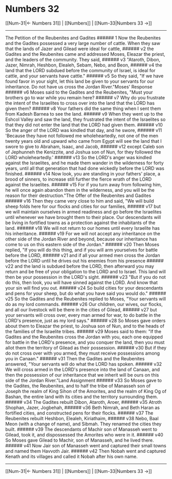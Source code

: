 # Numbers 32

[[Num-31|← Numbers 31]] | [[Numbers]] | [[Num-33|Numbers 33 →]]
***

The Petition of the Reubenites and Gadites ###### 1 Now the Reubenites and the Gadites possessed a very large number of cattle. When they saw that the lands of Jazer and Gilead were ideal for cattle, ###### v2 the Gadites and the Reubenites came and addressed Moses, Eleazar the priest, and the leaders of the community. They said, ###### v3 "Ataroth, Dibon, Jazer, Nimrah, Heshbon, Elealeh, Sebam, Nebo, and Beon, ###### v4 the land that the LORD subdued before the community of Israel, is ideal for cattle, and your servants have cattle." ###### v5 So they said, "If we have found favor in your sight, let this land be given to your servants for our inheritance. Do not have us cross the Jordan River."Moses' Response ###### v6 Moses said to the Gadites and the Reubenites, "Must your brothers go to war while you remain here? ###### v7 Why do you frustrate the intent of the Israelites to cross over into the land that the LORD has given them? ###### v8 Your fathers did the same thing when I sent them from Kadesh Barnea to see the land. ###### v9 When they went up to the Eshcol Valley and saw the land, they frustrated the intent of the Israelites so that they did not enter the land that the LORD had given them. ###### v10 So the anger of the LORD was kindled that day, and he swore, ###### v11 'Because they have not followed me wholeheartedly, not one of the men twenty years old and upward who came from Egypt will see the land that I swore to give to Abraham, Isaac, and Jacob, ###### v12 except Caleb son of Jephunneh the Kenizzite, and Joshua son of Nun, for they followed the LORD wholeheartedly.' ###### v13 So the LORD's anger was kindled against the Israelites, and he made them wander in the wilderness for forty years, until all that generation that had done wickedly before the LORD was finished. ###### v14 Now look, you are standing in your fathers' place, a brood of sinners, to increase still further the fierce wrath of the LORD against the Israelites. ###### v15 For if you turn away from following him, he will once again abandon them in the wilderness, and you will be the reason for their destruction."The Offer of the Reubenites and Gadites ###### v16 Then they came very close to him and said, "We will build sheep folds here for our flocks and cities for our families, ###### v17 but we will maintain ourselves in armed readiness and go before the Israelites until whenever we have brought them to their place. Our descendants will be living in fortified towns as a protection against the inhabitants of the land. ###### v18 We will not return to our homes until every Israelite has his inheritance. ###### v19 For we will not accept any inheritance on the other side of the Jordan River and beyond, because our inheritance has come to us on this eastern side of the Jordan." ###### v20 Then Moses replied, "If you will do this thing, and if you will arm yourselves for battle before the LORD, ###### v21 and if all your armed men cross the Jordan before the LORD until he drives out his enemies from his presence ###### v22 and the land is subdued before the LORD, then afterward you may return and be free of your obligation to the LORD and to Israel. This land will then be your possession in the LORD's sight. ###### v23 "But if you do not do this, then look, you will have sinned against the LORD. And know that your sin will find you out. ###### v24 So build cities for your descendants and pens for your sheep, but do what you have said you would do." ###### v25 So the Gadites and the Reubenites replied to Moses, "Your servants will do as my lord commands. ###### v26 Our children, our wives, our flocks, and all our livestock will be there in the cities of Gilead, ###### v27 but your servants will cross over, every man armed for war, to do battle in the LORD's presence, just as my lord says." ###### v28 So Moses gave orders about them to Eleazar the priest, to Joshua son of Nun, and to the heads of the families of the Israelite tribes. ###### v29 Moses said to them: "If the Gadites and the Reubenites cross the Jordan with you, each one equipped for battle in the LORD's presence, and you conquer the land, then you must allot them the territory of Gilead as their possession. ###### v30 But if they do not cross over with you armed, they must receive possessions among you in Canaan." ###### v31 Then the Gadites and the Reubenites answered, "Your servants will do what the LORD has spoken. ###### v32 We will cross armed in the LORD's presence into the land of Canaan, and then the possession of our inheritance that we inherit will be ours on this side of the Jordan River."Land Assignment ###### v33 So Moses gave to the Gadites, the Reubenites, and to half the tribe of Manasseh son of Joseph the realm of King Sihon of the Amorites, and the realm of King Og of Bashan, the entire land with its cities and the territory surrounding them. ###### v34 The Gadites rebuilt Dibon, Ataroth, Aroer, ###### v35 Atroth Shophan, Jazer, Jogbehah, ###### v36 Beth Nimrah, and Beth Haran as fortified cities, and constructed pens for their flocks. ###### v37 The Reubenites rebuilt Heshbon, Elealeh, Kiriathaim, ###### v38 Nebo, Baal Meon (with a change of name), and Sibmah. They renamed the cities they built. ###### v39 The descendants of Machir son of Manasseh went to Gilead, took it, and dispossessed the Amorites who were in it. ###### v40 So Moses gave Gilead to Machir, son of Manasseh, and he lived there. ###### v41 Now Jair son of Manasseh went and captured their small towns and named them Havvoth Jair. ###### v42 Then Nobah went and captured Kenath and its villages and called it Nobah after his own name.

***
[[Num-31|← Numbers 31]] | [[Numbers]] | [[Num-33|Numbers 33 →]]
